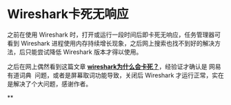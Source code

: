 # Wireshark卡死无响应

之前在使用 Wireshark 时，打开或运行一段时间后即卡死无响应，任务管理器可看到 Wireshark 进程使用内存持续增长现象，之后网上搜索也找不到好的解决方法，后只能尝试降低 Wireshark 版本才得以使用。


之后在网上偶然看到这篇文章  [**wireshark为什么会卡死？**](https://segmentfault.com/a/1190000019913529)，经验证才确认是 网易有道词典  问题，或者是屏幕取词功能导致，关闭后 Wireshark 才运行正常，实在是解决了个大问题，感谢作者。


**

